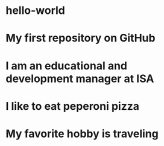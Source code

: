 # hello-world
# My first repository on GitHub
# I am an educational and development manager at ISA
# I like to eat peperoni pizza
# My favorite hobby is traveling
